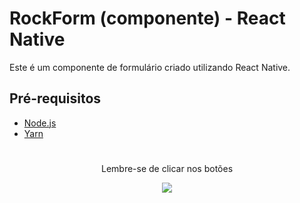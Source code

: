 # RockForm (componente) - React Native
Este é um componente de formulário criado utilizando React Native.

## Pré-requisitos
* [Node.js](https://nodejs.org/pt)
* [Yarn](https://classic.yarnpkg.com/lang/en/docs/install)
  
#
<div align="center">
  <p>Lembre-se de clicar nos botões</p>
  <img src="https://pm1.aminoapps.com/8026/f1da6af044be58b0d836a4a99e02b1376e34b27fr1-477-643v2_uhq.jpg" />
</div>
